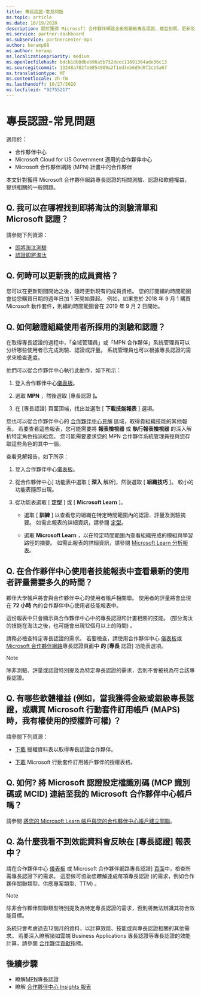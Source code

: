 ```yaml
---
title: 專長認證-常見問題
ms.topic: article
ms.date: 10/19/2020
description: 關於獲得 Microsoft 合作夥伴網路金級和銀級專長認證、權益到期、更新及啟用 Azure、雲端、Visual Studio 和技術及支援權益等相關問題的解答
ms.service: partner-dashboard
ms.subservice: partnercenter-mpn
author: keramp88
ms.author: keramp
ms.localizationpriority: medium
ms.openlocfilehash: bdcb1db0dbeb96a5b732decc11691364ade36c13
ms.sourcegitcommit: 13248a782fe6854909a2f1ed3eb6d9d0f2cb5a67
ms.translationtype: MT
ms.contentlocale: zh-TW
ms.lasthandoff: 10/27/2020
ms.locfileid: "92755217"
---
```

# <a name="competencies---frequently-asked-questions"></a>專長認證-常見問題

適用於：

- 合作夥伴中心
- Microsoft Cloud for US Government 適用的合作夥伴中心
- Microsoft 合作夥伴網路 (MPN) 計畫中的合作夥伴

本文針對獲得 Microsoft 合作夥伴網路專長認證的相關測驗、認證和軟體權益，提供相關的一般問題。

## <a name="q-where-can-i-find-the-list-of-exams-and-microsoft-certifications-being-retired"></a>Q. 我可以在哪裡找到即將淘汰的測驗清單和 Microsoft 認證？

請參閱下列資源：

- [即將淘汰測驗](/learn/certifications/retired-certification-exams)
- [認證即將淘汰](/learn/certifications/retired-certifications)

## <a name="q-when-can-i-renew-my-membership"></a>Q. 何時可以更新我的成員資格？

您可以在更新期間開始之後，隨時更新現有的成員資格。 您的訂閱續約時間範圍會從您購買日期的週年日加 1 天開始算起。 例如，如果您於 2018 年 9 月 1 購買 Microsoft 動作套件，則續約時間範圍會在 2019 年 9 月 2 日開始。

## <a name="q-how-can-i-verify-the-exams-and-certifications-taken-by-my-organizations-users"></a>Q. 如何驗證組織使用者所採用的測驗和認證？

在取得專長認證的過程中，「全域管理員」或「MPN 合作夥伴」系統管理員可以分析哪些使用者已完成測驗、認證或評量。 系統管理員也可以根據專長認證的需求來檢查進度。

他們可以從合作夥伴中心執行此動作，如下所示：

1. 登入合作夥伴中心[儀表板](https://partner.microsoft.com/dashboard)。

1. 選取 **MPN** ，然後選取 [專長認證 **]。**

1. 在 [專長認證] 頁面頂端，找出並選取 [ **下載技能報表** ] 選項。

您也可以從合作夥伴中心的 [合作夥伴中心見解](partner-center-insights.md) 區域，取得貴組織技能的其他報表。 若要查看這些報表，您可能需要將 **報表檢視器** 或 **執行報表檢視器** 的深入解析特定角色指派給您。 您可能需要要求您的 MPN 合作夥伴系統管理員授與您存取這些角色的其中一個。

查看見解報告，如下所示：

1. 登入合作夥伴中心[儀表板](https://partner.microsoft.com/dashboard)。

1. 從合作夥伴中心] 功能表中選取 [ **深入** 解析]，然後選取 [ **組織技巧** ]。 較小的功能表隨即出現。

1. 從功能表選取 [ **定型** ] 或 [ **Microsoft Learn** ]。

   - 選取 [ **訓練** ] 以查看您的組織在特定時間範圍內的認證、評量及測驗摘要。 如需此報表的詳細資訊，請參閱 [定型](pci-training-dashboard.md)。

   - 選取 **Microsoft Learn** ，以在特定時間範圍內查看組織完成的模組與學習路徑的摘要。 如需此報表的詳細資訊，請參閱 [Microsoft Learn 分析報表](ms-learn-analytics.md)。

## <a name="q-how-long-does-it-take-to-see-the-latest-user-assessments-in-the-partner-center-user-skills-report"></a>Q. 在合作夥伴中心使用者技能報表中查看最新的使用者評量需要多久的時間？

夥伴大學帳戶將會與合作夥伴中心的使用者帳戶相關聯。 使用者的評量將會出現在 **72 小時** 內的合作夥伴中心使用者技能報表中。

這份報表中只會顯示與合作夥伴中心中的專長認證和計畫相關的技能。  (部分淘汰的技能在淘汰之後，也可能會出現12個月以上的時間) 。

請務必檢查特定專長認證的需求。 若要檢查，請使用合作夥伴中心 [儀表板](https://partner.microsoft.com/dashboard)或 [Microsoft 合作夥伴網路](https://partner.microsoft.com/membership/competencies)專長認證頁面中 **的 [專長** 認證] 功能表選項。

> [!NOTE]
> 除非測驗、評量或認證特別提及為特定專長認證的需求，否則不會被視為符合該專長認證。

## <a name="q-what-are-the-software-benefits-such-as-license-use-rights-that-i-am-entitled-to-when-i-achieve-a-gold-or-silver-competency-or-buy-a-microsoft-action-pack-subscription-maps"></a>Q. 有哪些軟體權益 (例如，當我獲得金級或銀級專長認證，或購買 Microsoft 行動套件訂用帳戶 (MAPS) 時，我有權使用的授權許可權) ？

請參閱下列資源：

- [下載](https://assetsprod.microsoft.com/mpn-maps-software-iur-competency-license-table.docx) 授權資料表以取得專長認證合作夥伴。

- [下載](https://assetsprod.microsoft.com/MPN-MAPS-Software-IUR-License-Table.xlsx) Microsoft 行動套件訂用帳戶夥伴的授權表格。

## <a name="q-how-do-i-link-a-microsoft-certification-profile-id-mcp-id-or-mcid-to-my-microsoft-partner-center-account"></a>Q. 如何? 將 Microsoft 認證設定檔識別碼 (MCP 識別碼或 MCID) 連結至我的 Microsoft 合作夥伴中心帳戶嗎？

請參閱 [將您的 Microsoft Learn 帳戶與您的合作夥伴中心帳戶建立關聯](ms-learn-associate.md)。

## <a name="q-why-cant-i-see-the-performance-data-reflected-under-the-competencies-kpis-report"></a>Q. 為什麼我看不到效能資料會反映在 [專長認證] 報表中？

請在合作夥伴中心 [儀表板](https://partner.microsoft.com/dashboard) 或 Microsoft 合作夥伴網路專長認證] [頁面](https://partner.microsoft.com/membership/competencies)中，檢查所需專長認證下的需求。 這麼做可協助您瞭解達成每項專長認證 (的需求，例如合作夥伴關聯類型、供應專案類型、TTM) 。

> [!NOTE]
> 除非合作夥伴關聯類型特別提及為特定專長認證的需求，否則將無法辨識其符合效能目標。
>
> 系統只會考慮過去12個月的資料，以計算效能、技能或與專長認證相關的其他需求。 若要深入瞭解諸如雲端 Business Applications 專長認證等專長認證的效能計算，請參閱 [合作夥伴貢獻](partner-contribution-indicators.md)指標。

## <a name="next-steps"></a>後續步驟

- 瞭解[MPN](learn-about-competencies.md)專長認證
- 瞭解 [合作夥伴中心 Insights 報表](partner-center-insights.md)
